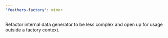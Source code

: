 ```yaml
---
"feathers-factory": minor
---
```


Refactor internal data generator to be less complex and open up for usage outside a factory context.
